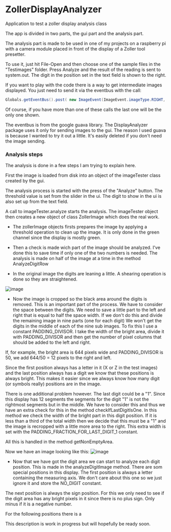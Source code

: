 # ZollerDisplayAnalyzer
Application to test a zoller display analysis class

The app is divided in two parts, the gui part and the analysis part.

The analysis part is made to be used in one of my projects on a raspberry pi
with a camera module placed in front of the
display of a Zoller tool presetter. 

To use it, just hit File-Open and then choose one of the sample files in 
the "Testimages" folder. Press Analyze and the result of the reading is 
sent to system.out. The digit in the position set in the text field is shown
to the right.

If you want to play with the code there is a way to get intermediate images
displayed. You just need to send it via the eventbus with the call:

```java
Globals.getEventBus().post( new ImageEvent(ImageEvent.imageType.RIGHT, image));
```

Of course, if you have more than one of these calls the last one will be the
only one shown.

The eventbus is from the google guava library. The DisplayAnalyzer package
uses it only for sending images to the gui. The reason I used guava is because
I wanted to try it out a little. It's easily deleted if you don't need the 
image sending.

### Analysis steps

The analysis is done in a few steps I am trying to explain here.

First the image is loaded from disk into an object of the imageTester class
created by the gui.

The analysis process is started with the press of the "Analyze" button. The
threshold value is set from the slider in the ui. The digit to show in the
ui is also set up from the text field.

A call to imageTester.analyze starts the analysis. The imageTester object 
then creates a new object of class ZollerImage which does
the real work.

* The zollerImage objects firsts prepares the image by applying a threshold
operation to clean up the image. It is only done in the green channel since
the display is mostly green.

* Then a check is made wich part of the image should be analyzed. I've done this
to save time if only one of the two numbers is needed. The analysis is made on
half of the image at a time in the method AnalyzeDigitRow

* In the original image the digits are leaning a little. A shearing operation is
done so they are straightened.

![image](https://cloud.githubusercontent.com/assets/7084694/15448910/30b3f456-1f6f-11e6-97af-af4bc73ea8ae.png)

* Now the image is cropped so the black area around the digits is removed. This
is an important part of the process. We have to consider the space between the 
digits. We need to save a little part to the left and right that is equal to 
half the space width. If we don't do this and divide the remaining image in 
nine parts (one for each digit) We won't get the digits in the middle of each
of the nine sub images. To fix this I use a constant PADDING_DIVISOR. I take
the width of the bright area, divide it with PADDING_DIVISOR and then get the
number of pixel columns that should be added to the left and right.

If, for example, the bright area is 644 pixels wide and PADDING_DIVISOR is 50,
we add 644/50 = 12 pixels to the right and left.

Since the first position always has a letter in it (X or Z in the test images) 
and the last position always has a digit we know that these positions is always
bright. This makes it easier since we always know how many digit (or symbols 
really) positions are in the image.

There is one additional problem however. The last digit could be a "1". Since
this display has 12 segments the segments for the digit "1" is not the rightmost
segments but in the middle. We have to consider this and thus we have
an extra check for this in the method checkIfLastDigitIsOne. In this method we
check the width of the bright part in this digit position. If it is less than
a third of the total width then we decide that this must be a "1" and the image
is recropped with a little more area to the right. This extra width is set with
the PADDING_FRACTION_FOR_LAST_DIGIT_1 constant.

All this is handled in the method getNonEmptyArea.

Now we have an image looking like this:
![image](https://cloud.githubusercontent.com/assets/7084694/15453582/635a28a6-201b-11e6-98ba-7c6c695e5b37.png)


* Now that we have got the digit area we can start to analyze each digit position.
This is made in the analyzeDigitImage method.
There are som special positions in this display. The first position is always a
letter containing the measuring axis. We don't care about this one so we just
ignore it and store the NO_DIGIT constant.

The next position is always the sign position. For this we only need to see if
the digit area has any bright pixels in it since there is no plus sign. Only 
minus if it is a negative number.

For the following positions there is a  

This description is work in progress but will hopefully be ready soon.
